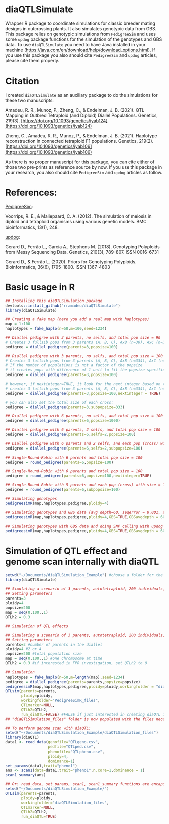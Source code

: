 # diaQTLSimulate
Wrapper R package to coordinate simulations for classic breeder mating designs in outcrossing plants. It also simulates genotypic data from GBS. This package relies on genotypic simulations from `PedigreeSim` and uses some `updog` package functions for the simulation of the genotypes and GBS data. To use `diaQTLSimulate` you need to have Java installed in your machine (https://java.com/en/download/help/download_options.html). If you use this package you also should cite `PedigreeSim` and `updog` articles, please cite them properly.

# Citation

I created `diaQTLSimulate` as an auxiliary package to do the simulations for these two manuscripts:

Amadeu, R. R., Munoz, P., Zheng, C., & Endelman, J. B. (2021). QTL Mapping in Outbred Tetraploid (and Diploid) Diallel Populations. Genetics, 219(3). [https://doi.org/10.1093/genetics/iyab124](https://doi.org/10.1093/genetics/iyab124)

Zheng, C., Amadeu, R. R., Munoz, P., & Endelman, J. B. (2021). Haplotype reconstruction in connected tetraploid F1 populations. Genetics, 219(2). [https://doi.org/10.1093/genetics/iyab106](https://doi.org/10.1093/genetics/iyab106)

As there is no proper manuscript for this package, you can cite either of those two pre-prints as reference source by now. If you use this package in your research, you also should cite `PedigreeSim` and `updog` articles as follow.

# References:

[PedigreeSim](https://www.wur.nl/en/show/Software-PedigreeSim.htm):

Voorrips, R. E., & Maliepaard, C. A. (2012). The simulation of meiosis in diploid and tetraploid organisms using various genetic models. BMC bioinformatics, 13(1), 248.

[updog](https://CRAN.R-project.org/package=updog):

Gerard D., Ferrão L., Garcia A., Stephens M. (2018). Genotyping Polyploids from Messy Sequencing Data. Genetics, 210(3), 789–807. ISSN 0016-6731

Gerard D., & Ferrão L. (2020). Priors for Genotyping Polyploids. Bioinformatics, 36(6), 1795–1800. ISSN 1367-4803



# Basic usage in R
```R
## Installing this diaQTLSimulation package
devtools::install_github("rramadeu/diaQTLSimulate")
library(diaQTLSimulate)

## Creating a fake map (here you add a real map with haplotypes)
map = 1:100
haplotypes = fake_haplo(n=50,m=100,seed=1234)

## Diallel pedigree with 3 parents, no selfs, and total pop size = 90
# Creates 3 fullsib pops from 3 parents (A, B, C), AxB (n=30), AxC (n=30), BxC (n=30)
pedigree = diallel_pedigree(parents=3,popsize=100)

## Diallel pedigree with 3 parents, no selfs, and total pop size = 100
# Creates 3 fullsib pops from 3 parents (A, B, C), AxB (n=334), AxC (n=333), BxC (n=333)
# If the number of populations is not a factor of the popsize
# it creates pops with difference of 1 unit to fit the popsize specified
pedigree = diallel_pedigree(parents=3,popsize=100)

# however, if nextinteger=TRUE, it look for the next integer based on the number of pops
# creates 3 fullsib pops from 3 parents (A, B, C), AxB (n=334), AxC (n=334), BxC (n=334)
pedigree = diallel_pedigree(parents=3,popsize=100,nextinteger = TRUE)

# you can also set the total size of each cross:
pedigree = diallel_pedigree(parents=3,subpopsize=333)

## Diallel pedigree with 6 parents, no selfs, and total pop size = 100
pedigree = diallel_pedigree(parents=6,popsize=1000)

## Diallel pedigree with 6 parents, 2 selfs, and total pop size = 100
pedigree = diallel_pedigree(parents=6,selfs=2,popsize=100)

## Diallel pedigree with 6 parents and 2 selfs, and each pop (cross) with size = 100
pedigree = diallel_pedigree(parents=6,selfs=2,subpopsize=100)

## Single-Round-Robin with 6 parents and total pop size = 100
pedigree = round_pedigree(parents=6,popsize=100)

## Single-Round-Robin with 6 parents and total pop size = 100
pedigree = round_pedigree(parents=6,popsize=100,nextinteger=TRUE)

## Single-Round-Robin with 5 parents and each pop (cross) with size = 100
pedigree = round_pedigree(parents=6,subpopsize=100)

## Simulating genotypes
pedigreesimR(map,haplotypes,pedigree,ploidy=4)

## Simulating genotypes and GBS data (avg depth=60, seqerror = 0.001, allelic bias = 0.7, overdispersion = 0.005)
pedigreesimR(map,haplotypes,pedigree,ploidy=4,GBS=TRUE,GBSavgdepth = 60,GBSseq = 0.001,GBSbias = 0.7,GBSod = 0.005)

## Simulating genotypes with GBS data and doing SNP calling with updog with 2 cores considering the general model (it takes a while)
pedigreesimR(map,haplotypes,pedigree,ploidy=4,GBS=TRUE,GBSavgdepth = 60,GBSseq = 0.001,GBSbias = 0.7,GBSod = 0.005,GBSsnpcall=TRUE,GBSnc = 2)
```


# Simulation of QTL effect and genome scan internally with diaQTL
```R
setwd("~/Documents/diaQTLSimulation_Example") #choose a folder for the simulations
library(diaQTLSimulate)

## Simulating a scenario of 3 parents, autotetraploid, 200 individuals, 0.3 QTL h2
## Setting parameters
parents=3
ploidy=4
popsize=200
map = seq(0,100,.1)
QTLh2 = 0.3

## Simulation of QTL effects

## Simulating a scenario of 3 parents, autotetraploid, 200 individuals, 0.3 QTL h2
## Setting parameters
parents=3 #number of parents in the diallel
ploidy=4 #2 or 4
popsize=200 #total population size
map = seq(0,100,.1) #one chromosome at time
QTLh2 = 0.3 #if interested in FPR investigation, set QTLh2 to 0

## Simulation
haplotypes = fake_haplo(n=50,m=length(map),seed=1234)
pedigree = diallel_pedigree(parents=parents,popsize=popsize)
pedigreesimR(map,haplotypes,pedigree,ploidy=ploidy,workingfolder = "diaQTLSimulation_files")
QTLsim(parents=parents,
       ploidy=ploidy,
       workingfolder="PedigreeSimR_files",
       QTLmarker=NULL,
       QTLh2=QTLh2,
       run_diaQTL=FALSE) #FALSE if just interested in creating diaQTL inputs
## "diaQTLSimulation_files" folder is now populated with the files necessary for PolyOrigin sofware (`polyorigin` prefix) and for diaQTL software (`QTL` prefix). 

## To perform genome scan with diaQTL:
setwd("~/Documents/diaQTLSimulation_Example/diaQTLSimulation_files")
library(diaQTL)
data1 <- read_data(genofile="QTLgeno.csv",
                   pedfile="QTLped.csv",
                   phenofile="QTLpheno.csv",
                   ploidy=4,
                   dominance=1)                   
set_params(data1,trait="pheno1")
ans <- scan1(data=data1,trait="pheno1",n.core=1,dominance = 1)
scan1_summary(ans)

## Or: read_data, set_params, scan1, scan1_summary functions are encapsulated within QTLsim function when run_diaQTL=TRUE
setwd("~/Documents/diaQTLSimulation_Example/")
QTLsim(parents=parents,
       ploidy=ploidy,
       workingfolder="diaQTLSimulation_files",
       QTLmarker=NULL,
       QTLh2=QTLh2,
       run_diaQTL=TRUE) 
 ```
